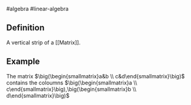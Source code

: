 #algebra 
#linear-algebra 
## Definition
A vertical strip of a [[Matrix]]. 
## Example
The matrix $\big(\begin{smallmatrix}a&b \\ c&d\end{smallmatrix}\big)$ contains the coloumns $\big(\begin{smallmatrix}a \\ c\end{smallmatrix}\big),\big(\begin{smallmatrix}b \\ d\end{smallmatrix}\big)$


